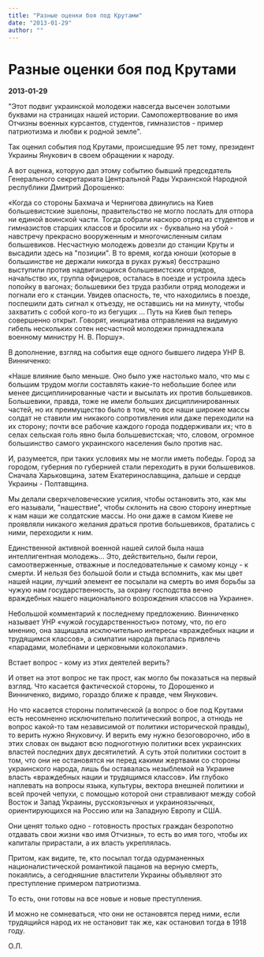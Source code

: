 ```yaml
---
title: "Разные оценки боя под Крутами"
date: "2013-01-29"
author: ""
---
```


# Разные оценки боя под Крутами

**2013-01-29** 

"Этот подвиг украинской молодежи навсегда высечен золотыми буквами на страницах нашей истории. Самопожертвование во имя Отчизны военных курсантов, студентов, гимназистов - пример патриотизма и любви к родной земле".

Так оценил события под Крутами, происшедшие 95 лет тому, президент Украины Янукович в своем обращении к народу.

А вот оценка, которую дал этому событию бывший председатель Генерального секретариата Центральной Рады Украинской Народной республики Дмитрий Дорошенко:

«Когда со стороны Бахмача и Чернигова двинулись на Киев большевистские эшелоны, правительство не могло послать для отпора ни единой воинской части. Тогда собрали наскоро отряд из студентов и гимназистов старших классов и бросили их - буквально на убой - навстречу прекрасно вооруженным и многочисленным силам большевиков. Несчастную молодежь довезли до станции Круты и высадили здесь на "позиции". В то время, когда юноши (которые в большинстве не держали никогда в руках ружья) бесстрашно выступили против надвигающихся большевистских отрядов, начальство их, группа офицеров, осталась в поезде и устроила здесь попойку в вагонах; большевики без труда разбили отряд молодежи и погнали его к станции. Увидев опасность, те, что находились в поезде, поспешили дать сигнал к отъезду, не оставшись ни на минуту, чтобы захватить с собой кого-то из бегущих ... Путь на Киев был теперь совершенно открыт. Говорят, инициатива отправления на видимую гибель нескольких сотен несчастной молодежи принадлежала военному министру Н. В. Поршу».

В дополнение, взгляд на события еще одного бывшего лидера УНР В. Винниченко:

«Наше влияние было меньше. Оно было уже настолько мало, что мы с большим трудом могли составлять какие-то небольшие более или менее дисциплинированные части и высылать их против большевиков. Большевики, правда, тоже не имели больших дисциплинированных частей, но их преимущество было в том, что все наши широкие массы солдат не ставили им никакого сопротивления или даже переходили на их сторону; почти все рабочие каждого города поддерживали их; что в селах сельская голь явно была большевистская; что, словом, огромное большинство самого украинского населения было против нас.

И, разумеется, при таких условиях мы не могли иметь победы. Город за городом, губерния по губернией стали переходить в руки большевиков. Сначала Харьковщина, затем Екатеринославщина, дальше и сердце Украины - Полтавщина.

Мы делали сверхчеловеческие усилия, чтобы остановить это, как мы его называли, "нашествие", чтобы склонить на свою сторону инертные к нам наши же солдатские массы. Но они даже в самом Киеве не проявляли никакого желания драться против большевиков, братались с ними, переходили к ним.

Единственной активной военной нашей силой была наша интеллигентная молодежь... Это, действительно, были герои, самоотверженные, отважные и последовательные к самому концу - к смерти. И нельзя без большой боли и стыда вспомнить, как мы цвет нашей нации, лучший элемент ее посылали на смерть во имя борьбы за чужую нам государственность, за охрану господства вечно враждебных нашего национального возрождения классов на Украине».

Небольшой комментарий к последнему предложению. Винниченко называет УНР «чужой государственностью» потому, что, по его мнению, она защищала исключительно интересы «враждебных нации и трудящимся классов», а симпатии народа пыталась привлечь «парадами, молебнами и церковными колоколами».

Встает вопрос - кому из этих деятелей верить?

И ответ на этот вопрос не так прост, как могло бы показаться на первый взгляд. Что касается фактической стороны, то Дорошенко и Винниченко, видимо, гораздо ближе к правде, чем Янукович.

Но что касается стороны политической (а вопрос о бое под Крутами есть несомненно исключительно политический вопрос, а отнюдь не вопрос какой-то там независимой от политики исторической правды), то верить нужно Януковичу. И верить ему нужно безоговорочно, ибо в этих словах он выдают всю подноготную политики всех украинских властей последних двух десятилетий. А суть этой политики состоит в том, что они не остановятся ни перед какими жертвами со стороны украинского народа, лишь бы оставалась незыблемой на Украине власть «враждебных нации и трудящимся классов». Им глубоко наплевать на вопросы языка, культуры, вектора внешней политики и всей прочей чепухи, с помощью которой они стравливают между собой Восток и Запад Украины, русскоязычных и украиноязычных, ориентирующихся на Россию или на Западную Европу и США.

Они ценят только одно - готовность простых граждан безропотно отдавать свои жизни «во имя Отчизны», то есть во имя того, чтобы их капиталы прирастали, а их власть укреплялась.

Притом, как видите, те, кто посылал тогда одурманенных националистической романтикой пацанов на верную смерть, покаялись, а сегодняшние властители Украины объявляют это преступление примером патриотизма.

То есть, они готовы на все новые и новые преступления.

И можно не сомневаться, что они не остановятся перед ними, если трудящийся народ их не остановит так же, как остановил тогда в 1918 году.

О.Л.